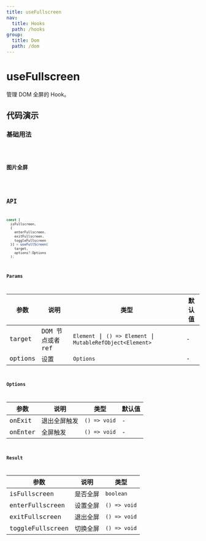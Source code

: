 ```yaml
---
title: useFullscreen
nav:
  title: Hooks
  path: /hooks
group:
  title: Dom
  path: /dom
---
```


# useFullscreen

管理 DOM 全屏的 Hook。

## 代码演示

### 基础用法

<code src="./demo/demo1.tsx" />

### 图片全屏

<code src="./demo/demo2.tsx" />

## API

```typescript
const [
  isFullscreen, 
  {
    enterFullscreen, 
    exitFullscreen, 
    toggleFullscreen 
  }] = useFullScreen(
    target,
    options?:Options
  );
```

### Params

| 参数    | 说明             | 类型                                                        | 默认值 |
|---------|------------------|-------------------------------------------------------------|--------|
| target  | DOM 节点或者 ref | `Element` \| `() => Element` \| `MutableRefObject<Element>` | -      |
| options | 设置             | `Options`                                                   | -      |

### Options

| 参数    | 说明         | 类型         | 默认值 |
|---------|--------------|--------------|--------|
| onExit  | 退出全屏触发 | `() => void` | -      |
| onEnter | 全屏触发     | `() => void` | -      |

### Result

| 参数             | 说明     | 类型         |
|------------------|----------|--------------|
| isFullscreen     | 是否全屏 | `boolean`    |
| enterFullscreen  | 设置全屏 | `() => void` |
| exitFullscreen   | 退出全屏 | `() => void` |
| toggleFullscreen | 切换全屏 | `() => void` |
